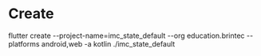 # Create
flutter create --project-name=imc_state_default --org education.brintec --platforms android,web -a kotlin ./imc_state_default

